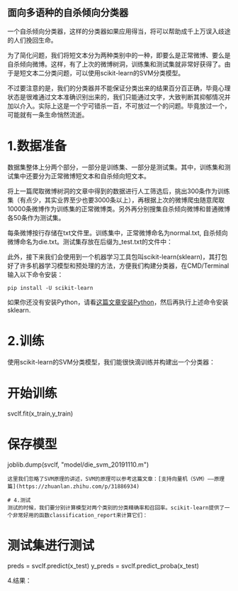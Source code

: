 ## 面向多语种的自杀倾向分类器

一个自杀倾向分类器，这样的分类器如果应用得当，将可以帮助成千上万误入歧途的人们挽回生命。

为了简化问题，我们将短文本分为两种类别中的一种，即要么是正常微博、要么是自杀倾向微博。这样，有了上次的微博树洞，训练集和测试集就非常好获得了。由于是短文本二分类问题，可以使用scikit-learn的SVM分类模型。

不过要注意的是，我们的分类器并不能保证分类出来的结果百分百正确，毕竟心理状态是很难通过文本准确识别出来的，我们只能通过文字，大致判断其抑郁情况并加以介入。实际上这是一个宁可错杀一百，不可放过一个的问题。毕竟放过一个，可能就有一条生命悄然流逝。


# 1.数据准备
数据集整体上分两个部分，一部分是训练集、一部分是测试集。其中，训练集和测试集中还要分为正常微博短文本和自杀倾向短文本。

将上一篇爬取微博树洞的文章中得到的数据进行人工筛选后，挑出300条作为训练集（有点少，其实业界至少也要3000条以上），再根据上次的微博爬虫随意爬取10000条微博作为训练集的正常微博类。另外再分别搜集自杀倾向微博和普通微博各50条作为测试集。

每条微博按行存储在txt文件里。训练集中，正常微博命名为normal.txt, 自杀倾向微博命名为die.txt。测试集存放在后缀为_test.txt的文件中：

此外，接下来我们会使用到一个机器学习工具包叫scikit-learn(sklearn)，其打包好了许多机器学习模型和预处理的方法，方便我们构建分类器，在CMD/Terminal输入以下命令安装：

`pip install -U scikit-learn`

如果你还没有安装Python，请看[这篇文章安装Python](https://pythondict.com/how-to-install-python/)，然后再执行上述命令安装sklearn.

# 2.训练
使用scikit-learn的SVM分类模型，我们能很快滴训练并构建出一个分类器：
# 开始训练
svclf.fit(x_train,y_train)
# 保存模型
joblib.dump(svclf, "model/die_svm_20191110.m")
```
这里我们忽略了SVM原理的讲述，SVM的原理可以参考这篇文章：[支持向量机（SVM）——原理篇](https://zhuanlan.zhihu.com/p/31886934)

# 4.测试
测试的时候，我们要分别计算模型对两个类别的分类精确率和召回率。scikit-learn提供了一个非常好用的函数classification_report来计算它们：

```
# 测试集进行测试
preds = svclf.predict(x_test)
y_preds = svclf.predict_proba(x_test)
 
 
4.结果：

